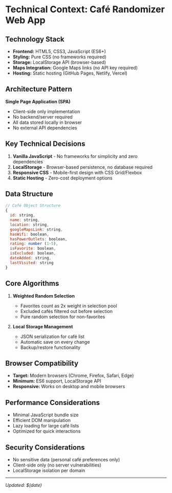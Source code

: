 # Technical Context: Café Randomizer Web App

## Technology Stack
- **Frontend:** HTML5, CSS3, JavaScript (ES6+)
- **Styling:** Pure CSS (no frameworks required)
- **Storage:** LocalStorage API (browser-based)
- **Maps Integration:** Google Maps links (no API key required)
- **Hosting:** Static hosting (GitHub Pages, Netlify, Vercel)

## Architecture Pattern
**Single Page Application (SPA)**
- Client-side only implementation
- No backend/server required
- All data stored locally in browser
- No external API dependencies

## Key Technical Decisions
1. **Vanilla JavaScript** - No frameworks for simplicity and zero dependencies
2. **LocalStorage** - Browser-based persistence, no database required
3. **Responsive CSS** - Mobile-first design with CSS Grid/Flexbox
4. **Static Hosting** - Zero-cost deployment options

## Data Structure
```javascript
// Café Object Structure
{
  id: string,
  name: string,
  location: string,
  googleMapsLink: string,
  hasWifi: boolean,
  hasPowerOutlets: boolean,
  rating: number (1-5),
  isFavorite: boolean,
  isExcluded: boolean,
  dateAdded: string,
  lastVisited: string
}
```

## Core Algorithms
1. **Weighted Random Selection**
   - Favorites count as 2x weight in selection pool
   - Excluded cafés filtered out before selection
   - Pure random selection for non-favorites

2. **Local Storage Management**
   - JSON serialization for café list
   - Automatic save on every change
   - Backup/restore functionality

## Browser Compatibility
- **Target:** Modern browsers (Chrome, Firefox, Safari, Edge)
- **Minimum:** ES6 support, LocalStorage API
- **Responsive:** Works on desktop and mobile browsers

## Performance Considerations
- Minimal JavaScript bundle size
- Efficient DOM manipulation
- Lazy loading for large café lists
- Optimized for quick interactions

## Security Considerations
- No sensitive data (personal café preferences only)
- Client-side only (no server vulnerabilities)
- LocalStorage isolation per domain

---
*Updated: $(date)*
